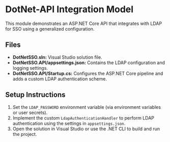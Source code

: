 # DotNet-API Integration Model

This module demonstrates an ASP.NET Core API that integrates with LDAP for SSO using a generalized configuration.

## Files
- **DotNetSSO.sln:** Visual Studio solution file.
- **DotNetSSO.API/appsettings.json:** Contains the LDAP configuration and logging settings.
- **DotNetSSO.API/Startup.cs:** Configures the ASP.NET Core pipeline and adds a custom LDAP authentication scheme.

## Setup Instructions
1. Set the `LDAP_PASSWORD` environment variable (via environment variables or user secrets).
2. Implement the custom `LdapAuthenticationHandler` to perform LDAP authentication using the settings in `appsettings.json`.
3. Open the solution in Visual Studio or use the .NET CLI to build and run the project.
